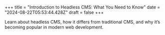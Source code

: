 +++
title = "Introduction to Headless CMS: What You Need to Know"
date = "2024-08-22T05:53:44.428Z"
draft = false
+++

  Learn about headless CMS, how it differs from traditional CMS, and why it’s becoming popular in modern web development.
        